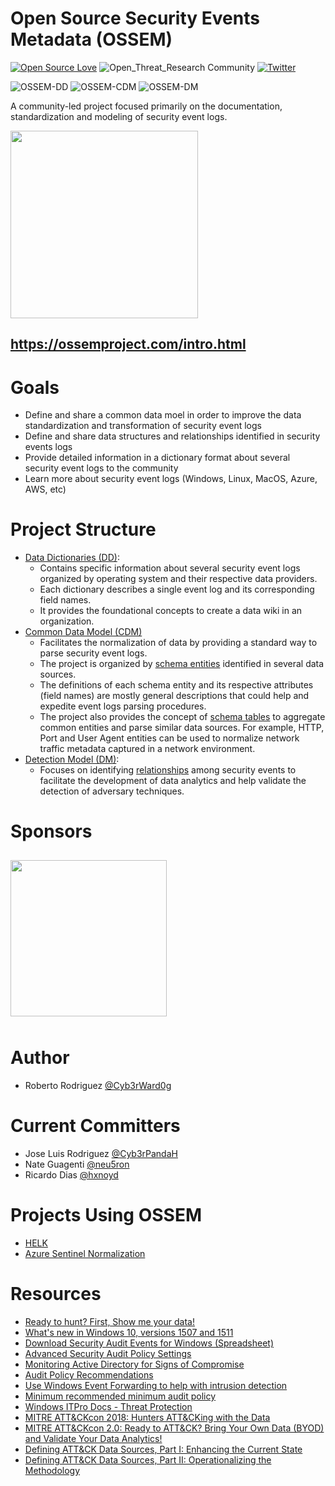 # Open Source Security Events Metadata (OSSEM)

[![Open Source Love](https://badges.frapsoft.com/os/v3/open-source.svg?v=103)](https://github.com/ellerbrock/open-source-badges/)
![Open_Threat_Research Community](https://img.shields.io/badge/Open_Threat_Research-Community-brightgreen.svg)
[![Twitter](https://img.shields.io/twitter/follow/OSSEM_Project.svg?style=social&label=Follow)](https://twitter.com/OSSEM_Project)

![OSSEM-DD](https://img.shields.io/github/v/tag/SarguelUnda/OSSEM-DD?label=OSSEM-DD&style=for-the-badge) ![OSSEM-CDM](https://img.shields.io/github/v/tag/SarguelUnda/OSSEM-CDM?label=OSSEM-CDM&style=for-the-badge) ![OSSEM-DM](https://img.shields.io/github/v/tag/SarguelUnda/OSSEM-DM?label=OSSEM-DM&style=for-the-badge)

A community-led project focused primarily on the documentation, standardization and modeling of security event logs.

<img src="resources/images/OSSEM_logo.png" width=300>

## https://ossemproject.com/intro.html

# Goals

* Define and share a common data moel in order to improve the data standardization and transformation of security event logs
* Define and share data structures and relationships identified in security events logs
* Provide detailed information in a dictionary format about several security event logs to the community
* Learn more about security event logs (Windows, Linux, MacOS, Azure, AWS, etc)

# Project Structure

* [Data Dictionaries (DD)](https://github.com/OTRF/OSSEM-DD):
  * Contains specific information about several security event logs organized by operating system and their respective data providers.
  * Each dictionary describes a single event log and its corresponding field names.
  * It provides the foundational concepts to create a data wiki in an organization.
* [Common Data Model (CDM)](https://github.com/OTRF/OSSEM-CDM)
  * Facilitates the normalization of data by providing a standard way to parse security event logs.
  * The project is organized by [schema entities](https://github.com/OTRF/OSSEM-CDM/tree/master/schemas/entities) identified in several data sources.
  * The definitions of each schema entity and its respective attributes (field names) are mostly general descriptions that could help and expedite event logs parsing procedures.
  * The project also provides the concept of [schema tables](https://github.com/OTRF/OSSEM-CDM/tree/master/schemas/tables) to aggregate common entities and parse similar data sources. For example, HTTP, Port and User Agent entities can be used to normalize network traffic metadata captured in a network environment.
* [Detection Model (DM)](https://github.com/OTRF/OSSEM-DM):
  * Focuses on identifying [relationships](https://github.com/OTRF/OSSEM-DM/tree/main/relationships) among security events to facilitate the development of data analytics and help validate the detection of adversary techniques.

# Sponsors

[<img src="https://user-images.githubusercontent.com/9653181/148482477-a2e88cec-dac5-4372-a3fc-e568e47b237f.png" width="250" vspace="10"/>](https://www.tines.com/?utm_source=oss&utm_medium=sponsorship&utm_campaign=Cyb3rWard0g)

# Author

* Roberto Rodriguez [@Cyb3rWard0g](https://twitter.com/Cyb3rWard0g)

# Current Committers

* Jose Luis Rodriguez [@Cyb3rPandaH](https://twitter.com/Cyb3rPandaH)
* Nate Guagenti [@neu5ron](https://twitter.com/neu5ron)
* Ricardo Dias [@hxnoyd](https://twitter.com/hxnoyd)

# Projects Using OSSEM

* [HELK](https://github.com/Cyb3rWard0g/HELK)
* [Azure Sentinel Normalization](https://docs.microsoft.com/en-us/azure/sentinel/normalization-schema)

# Resources

* [Ready to hunt? First, Show me your data!](https://cyberwardog.blogspot.com/2017/12/ready-to-hunt-first-show-me-your-data.html)
* [What's new in Windows 10, versions 1507 and 1511](https://docs.microsoft.com/en-us/windows/whats-new/whats-new-windows-10-version-1507-and-1511#bkmk-lsass)
* [Download Security Audit Events for Windows (Spreadsheet)](https://www.microsoft.com/en-us/download/details.aspx?id=50034)
* [Advanced Security Audit Policy Settings](https://docs.microsoft.com/en-us/windows/security/threat-protection/auditing/advanced-security-audit-policy-settings)
* [Monitoring Active Directory for Signs of Compromise](https://docs.microsoft.com/en-us/windows-server/identity/ad-ds/plan/security-best-practices/monitoring-active-directory-for-signs-of-compromise#audit-account-management)
* [Audit Policy Recommendations](https://docs.microsoft.com/en-us/windows-server/identity/ad-ds/plan/security-best-practices/audit-policy-recommendations)
* [Use Windows Event Forwarding to help with intrusion detection](https://docs.microsoft.com/en-us/windows/security/threat-protection/use-windows-event-forwarding-to-assist-in-intrusion-detection)
* [Minimum recommended minimum audit policy](https://docs.microsoft.com/en-us/windows/security/threat-protection/use-windows-event-forwarding-to-assist-in-intrusion-detection#a-href-idbkmk-appendixaaappendix-a---minimum-recommended-minimum-audit-policy)
* [Windows ITPro Docs - Threat Protection](https://github.com/MicrosoftDocs/windows-itpro-docs/tree/master/windows/security/threat-protection)
* [MITRE ATT&CKcon 2018: Hunters ATT&CKing with the Data](https://youtu.be/QCDBjFJ_C3g)
* [MITRE ATT&CKcon 2.0: Ready to ATT&CK? Bring Your Own Data (BYOD) and Validate Your Data Analytics!](https://youtu.be/eM0c_Gil-38)
* [Defining ATT&CK Data Sources, Part I: Enhancing the Current State](https://medium.com/mitre-attack/defining-attack-data-sources-part-i-4c39e581454f)
* [Defining ATT&CK Data Sources, Part II: Operationalizing the Methodology](https://medium.com/mitre-attack/defining-attack-data-sources-part-ii-1fc98738ba5b)
